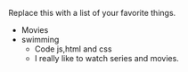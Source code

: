 Replace this with a list of your favorite things.

* Movies
* swimming
  * Code js,html and css
  * I really like to watch series and movies. 
